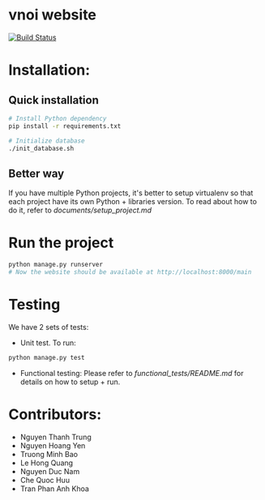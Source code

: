 # vnoi website
[![Build Status](https://travis-ci.org/VNOI-Admin/vnoiwebsite.svg?branch=master)](https://travis-ci.org/VNOI-Admin/vnoiwebsite)

# Installation:

## Quick installation
```bash
# Install Python dependency
pip install -r requirements.txt

# Initialize database
./init_database.sh
```

## Better way
If you have multiple Python projects, it's better to setup virtualenv so that each project have its own Python + libraries version. To read about how to do it, refer to *documents/setup_project.md*

# Run the project
```bash
python manage.py runserver
# Now the website should be available at http://localhost:8000/main
```

# Testing
We have 2 sets of tests:
- Unit test. To run:
```bash
python manage.py test
```
- Functional testing: Please refer to *functional_tests/README.md* for details on how to setup + run.

# Contributors:

- Nguyen Thanh Trung
- Nguyen Hoang Yen
- Truong Minh Bao
- Le Hong Quang
- Nguyen Duc Nam
- Che Quoc Huu
- Tran Phan Anh Khoa
